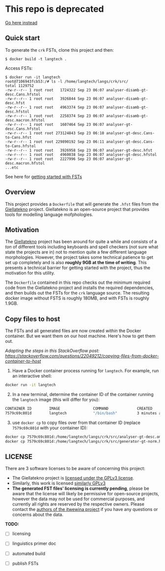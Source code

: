 # This repo is deprecated
[Go here instead](https://github.com/UAlbertaALTLab/plains-cree-fsts)


## Quick start
To generate the `crk` FSTs, clone this project and then:

```
$ docker build -t langtech .
```

Access FSTs:

```
$ docker run -it langtech
root@7106943fcb53:/# ls -l /home/langtech/langs/crk/src/
total 1129752
-rw-r--r-- 1 root root   1724322 Sep 23 06:07 analyser-disamb-gt-desc.Cans.hfstol
-rw-r--r-- 1 root root   3926844 Sep 23 06:07 analyser-disamb-gt-desc.hfst
-rw-r--r-- 1 root root   4963374 Sep 23 06:07 analyser-disamb-gt-desc.hfstol
-rw-r--r-- 1 root root   2258374 Sep 23 06:07 analyser-disamb-gt-desc.macron.hfstol
-rw-r--r-- 1 root root   1607464 Sep 23 06:07 analyser-gt-desc.Cans.hfstol
-rw-r--r-- 1 root root 273124843 Sep 23 06:10 analyser-gt-desc.Cans-to-Cans.hfst
-rw-r--r-- 1 root root 229890192 Sep 23 06:11 analyser-gt-desc.Cans-to-Cans.hfstol
-rw-r--r-- 1 root root   3926958 Sep 23 06:07 analyser-gt-desc.hfst
-rw-r--r-- 1 root root   4960038 Sep 23 06:07 analyser-gt-desc.hfstol
-rw-r--r-- 1 root root   2227996 Sep 23 06:07 analyser-gt-desc.macron.hfstol
...etc
```

See here for [getting started with FSTs][2]

## Overview
This project provides a `Dockerfile` that will generate the `.hfst` files from
the [Giellatekno][1] project. Giellatekno is an open-source project that
provides tools for modelling language mofphologies. 


## Motivation
The [Giellatekno][1] project has been around for quite a while and consists
of a *ton* of different tools including keyboards and spell checkers (not sure
what state the projects are in) not to mention quite a few different language
morphologies. However, the project takes some technical patience to get set
up completely and is also **roughly 9GB at the time of writing**. This presents
a technical barrier for getting started with the project, thus the motivation
for this utility.

The `Dockerfile` contained in this repo checks out the minimum required code
from the Giellatekno project and installs the required dependencies, and then
builds out the FSTs for the `crk` language source. The resulting docker image
without FSTS is roughly 180MB, and with FSTs is roughly 1.9GB.

## Copy files to host

The FSTs and all generated files are now created _within_ the Docker container. But we want them on our host machine. Here's how to get them out.

*Adapting the steps in this StackOverflow post: https://stackoverflow.com/questions/22049212/copying-files-from-docker-container-to-host*

1. Have a Docker container process running for `langtech`. For example, run an interactive shell:

```sh
docker run -it langtech
```

2. In a new terminal, determine the container ID of the container running the `langtech` image (this will differ for you):

```sh
CONTAINER ID        IMAGE               COMMAND             CREATED             STATUS              PORTS               NAMES
7579c69c801d        langtech            "/bin/bash"         3 minutes ago       Up 3 minutes                            cranky_benz
```

3. use `docker cp` to copy files over from that container ID (replace `7579c69c801d` with your container ID):

```sh
docker cp 7579c69c801d:/home/langtech/langs/crk/src/analyser-gt-desc.omnivorous.hfstol .
docker cp 7579c69c801d:/home/langtech/langs/crk/src/generator-gt-norm.hfstol .
```


## LICENSE
There are 3 software licenses to be aware of concerning this project:

- The Giellatekno project is [licensed under the GPLv3 license][3].
- Similarly, this work is licensed [similarly GPLv3][4]
- **The generated FST files' licensing is currently pending**, please be aware
that the license will likely be permissive for open-source projects, however
the data may not be used for commercial purposes, and currently all rights are
reserved by the respective owners. Please contact the [authors of the itwewina
project][5] if you have any questions or concerns about the data.

**TODO:**

 - [ ] licensing
 - [ ] linguistics primer doc
 - [ ] automated build
 - [ ] publish FSTs


[1]: http://giellatekno.uit.no/index.eng.html
[2]: https://github.com/UAlbertaALTLab/itwewina/blob/development/docs/using-the-fsts.md
[3]: https://victorio.uit.no/langtech/trunk/LICENSE.txt
[4]: /LICENSE
[5]: http://altlab.ualberta.ca/itwewina/about/
